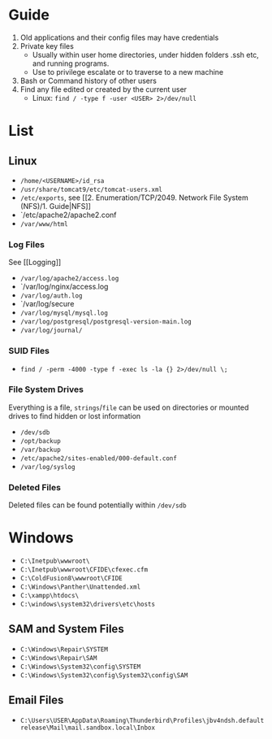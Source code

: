 
# Guide

1. Old applications and their config files may have credentials 
2. Private key files
	* Usually within user home directories, under hidden folders .ssh etc, and running programs.
	* Use to privilege escalate or to traverse to a new machine
3. Bash or Command history of other users
4. Find any file edited or created by the current user
	* Linux: `find / -type f -user <USER> 2>/dev/null`



# List

## Linux

* `/home/<USERNAME>/id_rsa`
* `/usr/share/tomcat9/etc/tomcat-users.xml`
* `/etc/exports`, see [[2. Enumeration/TCP/2049. Network File System (NFS)/1. Guide|NFS]]
* `/etc/apache2/apache2.conf
* `/var/www/html`

### Log Files

See [[Logging]]

* `/var/log/apache2/access.log`
* `/var/log/nginx/access.log
* `/var/log/auth.log`
* `/var/log/secure
* `/var/log/mysql/mysql.log`
* `/var/log/postgresql/postgresql-version-main.log`
* `/var/log/journal/`
### SUID Files

* `find / -perm -4000 -type f -exec ls -la {} 2>/dev/null \;`
### File System Drives

Everything is a file, `strings`/`file` can be used on directories or mounted drives to find hidden or lost information

- `/dev/sdb`
- `/opt/backup`
- `/var/backup`
- `/etc/apache2/sites-enabled/000-default.conf`
- `/var/log/syslog`

### Deleted Files

Deleted files can be found potentially within `/dev/sdb`
# Windows

- `C:\Inetpub\wwwroot\`
- `C:\Inetpub\wwwroot\CFIDE\cfexec.cfm`
- `C:\ColdFusion8\wwwroot\CFIDE  `
- `C:\Windows\Panther\Unattended.xml`
- `C:\xampp\htdocs\`
- `C:\windows\system32\drivers\etc\hosts`

## SAM and System Files 

* `C:\Windows\Repair\SYSTEM`
* `C:\Windows\Repair\SAM`
* `C:\Windows\System32\config\SYSTEM`
* `C:\Windows\System32\config\System32\config\SAM`

## Email Files 

* `C:\Users\USER\AppData\Roaming\Thunderbird\Profiles\jbv4ndsh.defaultrelease\Mail\mail.sandbox.local\Inbox`